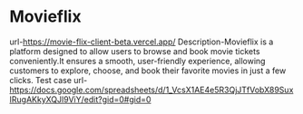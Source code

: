 # Movieflix
url-https://movie-flix-client-beta.vercel.app/
Description-Movieflix is a platform designed to allow users to browse and book movie tickets conveniently.It ensures a smooth, user-friendly experience, allowing customers to explore, choose, and book their favorite movies in just a few clicks.
Test case url-https://docs.google.com/spreadsheets/d/1_VcsX1AE4e5R3QjJTfVobX89SuxIRugAKkyXQJl9ViY/edit?gid=0#gid=0
